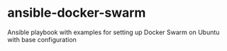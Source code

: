# ansible-docker-swarm
Ansible playbook with examples for setting up Docker Swarm on Ubuntu with base configuration
